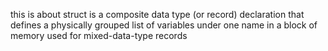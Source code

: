 this is about struct  is a composite data type (or record) declaration that defines a physically grouped list of variables under one name in a block of memory used for mixed-data-type records 
